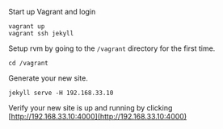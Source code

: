 Start up Vagrant and login

```unix
vagrant up
vagrant ssh jekyll
```

Setup rvm by going to the `/vagrant` directory for the first time.


```unix
cd /vagrant
```

Generate your new site.

```unix
jekyll serve -H 192.168.33.10
```

Verify your new site is up and running by clicking [http://192.168.33.10:4000](http://192.168.33.10:4000)
